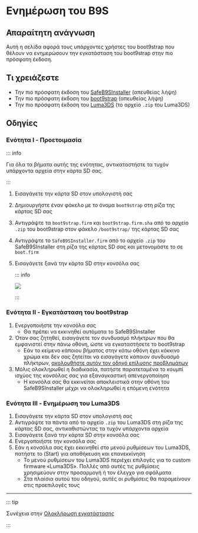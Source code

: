 # Ενημέρωση του B9S

## Απαραίτητη ανάγνωση

Αυτή η σελίδα αφορά τους υπάρχοντες χρήστες του boot9strap που θέλουν να ενημερώσουν την εγκατάσταση του boot9strap στην πιο πρόσφατη έκδοση.

## Τι χρειάζεστε

- Την πιο πρόσφατη έκδοση του [SafeB9SInstaller](https://github.com/d0k3/SafeB9SInstaller/releases/download/v0.0.7/SafeB9SInstaller-20170605-122940.zip) (απευθείας λήψη)
- Την πιο πρόσφατη έκδοση του [boot9strap](https://github.com/SciresM/boot9strap/releases/download/1.4/boot9strap-1.4.zip) (απευθείας λήψη)
- Την πιο πρόσφατη έκδοση του [Luma3DS](https://github.com/LumaTeam/Luma3DS/releases/latest) (το αρχείο `.zip` του Luma3DS)

## Οδηγίες

### Ενότητα I - Προετοιμασία

::: info

Για όλα τα βήματα αυτής της ενότητας, αντικαταστήστε τα τυχόν υπάρχοντα αρχεία στην κάρτα SD σας.

:::

1. Εισαγάγετε την κάρτα SD στον υπολογιστή σας
2. Δημιουργήστε έναν φάκελο με το όνομα `boot9strap` στη ρίζα της κάρτας SD σας
3. Αντιγράψτε τα `boot9strap.firm` και `boot9strap.firm.sha` από το αρχείο `.zip` του boot9strap στον φάκελο `/boot9strap/` της κάρτας SD σας
4. Αντιγράψτε το `SafeB9SInstaller.firm` από το αρχείο `.zip` του SafeB9SInstaller στη ρίζα της κάρτας SD σας και μετονομάστε το σε `boot.firm`
5. Εισαγάγετε ξανά την κάρτα SD στην κονσόλα σας

    ::: info

    ![](/images/screenshots/updateb9s-root-layout.png)

    :::

### Ενότητα II - Εγκατάσταση του boot9strap

1. Ενεργοποιήστε την κονσόλα σας
    - Θα πρέπει να εκκινηθεί αυτόματα το SafeB9SInstaller
2. Όταν σας ζητηθεί, εισαγάγετε τον συνδυασμό πλήκτρων που θα εμφανιστεί στην πάνω οθόνη, ώστε να εγκαταστήσετε το boot9strap
    - Εάν το κείμενο κάποιου βήματος στην κάτω οθόνη έχει κόκκινο χρώμα και δεν σας ζητείται να εισαγάγετε κάποιον συνδυασμό πλήκτρων, [ακολουθήστε αυτόν τον οδηγό επίλυσης προβλημάτων](troubleshooting-updating-b9s)
3. Μόλις ολοκληρωθεί η διαδικασία, πατήστε παρατεταμένα το κουμπί ισχύος της κονσόλας σας για εξαναγκαστική απενεργοποίηση
    - Η κονσόλα σας θα εκκινείται αποκλειστικά στην οθόνη του SafeB9SInstaller μέχρι να ολοκληρωθεί η επόμενη ενότητα

### Ενότητα III - Ενημέρωση του Luma3DS

1. Εισαγάγετε την κάρτα SD στον υπολογιστή σας
2. Αντιγράψτε τα πάντα από το αρχείο `.zip` του Luma3DS στη ρίζα της κάρτας SD σας, αντικαθιστώντας τα τυχόν υπάρχοντα αρχεία
3. Εισαγάγετε ξανά την κάρτα SD στην κονσόλα σας
4. Ενεργοποιήστε την κονσόλα σας
5. Εάν η κονσόλα σας έχει εκκινηθεί στο μενού ρυθμίσεων του Luma3DS, πατήστε το (Start) για αποθήκευση και επανεκκίνηση
    - Το μενού ρυθμίσεων του Luma3DS περιέχει επιλογές για το custom firmware «Luma3DS». Πολλές από αυτές τις ρυθμίσεις χρησιμεύουν στην προσαρμογή ή τον έλεγχο για σφάλματα
    - Στα πλαίσια αυτού του οδηγού, αυτές οι ρυθμίσεις θα παραμείνουν στις προεπιλογές τους

___

::: tip

Συνέχεια στην [Ολοκλήρωση εγκατάστασης](finalizing-setup)

:::
